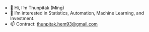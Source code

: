 - 👋 Hi, I’m Thunpitak (Ming)
- 👀 I’m interested in Statistics, Automation, Machine Learning, and Investment.
- 📫 Contract: thunpitak.hem93@gmail.com

<!---
themrungruangkul/themrungruangkul is a ✨ special ✨ repository because its `README.md` (this file) appears on your GitHub profile.
You can click the Preview link to take a look at your changes.
--->
